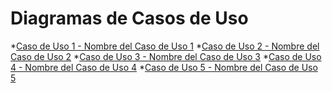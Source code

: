 # Diagramas de Casos de Uso

*[Caso de Uso 1 - Nombre del Caso de Uso 1]()
*[Caso de Uso 2 - Nombre del Caso de Uso 2]()
*[Caso de Uso 3 - Nombre del Caso de Uso 3]()
*[Caso de Uso 4 - Nombre del Caso de Uso 4]()
*[Caso de Uso 5 - Nombre del Caso de Uso 5]()
